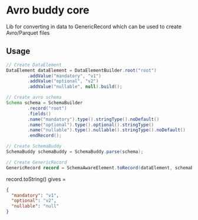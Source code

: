 # Avro buddy core

Lib for converting in data to GenericRecord which can be used to create Avro/Parquet files  

## Usage

```java
// Create DataElement 
DataElement dataElement = DataElementBuilder.root("root")
        .addValue("mandatory", "v1")
        .addValue("optional", "v2")
        .addValue("nullable", null).build();

// Create avro schema  
Schema schema = SchemaBuilder
        .record("root")
        .fields()
        .name("mandatory").type().stringType().noDefault()
        .name("optional").type().optional().stringType()
        .name("nullable").type().nullable().stringType().noDefault()
        .endRecord();

// Create SchemaBuddy  
SchemaBuddy schemaBuddy = SchemaBuddy.parse(schema);

// Create GenericRecord
GenericRecord record = SchemaAwareElement.toRecord(dataElement, schemaBuddy);

```
record.toString() gives =

```json
{
  "mandatory": "v1",
  "optional": "v2",
  "nullable": "null"
}
```
